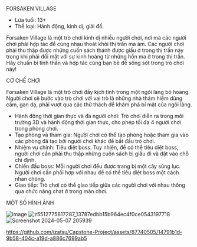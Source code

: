 FORSAKEN VILLAGE
-	Lứa tuổi: 13+
-	Thể loại: Hành động, kinh dị, giải đố.

Forsaken Village là một trò chơi kinh dị nhiều người chơi, nơi mà các người chơi phải hợp tác để cùng nhau thoát khỏi thị trấn ma ám. Các người chơi phải thu thập được những cuốn sách thánh được giấu ở trong thị trấn này trong khi phải đối mặt với sự kinh hoàng từ những hồn ma ở trong thị trấn. Hãy chuẩn bi tinh thần và hợp tác cùng bạn bè để sống sót trong trò chơi này!


CƠ CHẾ CHƠI 

Forsaken Village là một trò chơi đầy kịch tính trong một ngôi làng bỏ hoang. Người chơi sẽ bước vào trò chơi với vai trò là những nhà thám hiểm dũng cảm, gan dạ, phải vượt qua các thử thách để khám phá bí mật của ngôi làng.
-	Hành động thời gian thực và đa người chơi: Trò chơi diễn ra trong môi trường 3D và hành động thời gian thực, cho phép tối đa 4 người chơi trong phòng chơi.
-	Tạo phòng và tham gia: Người chơi có thể tạo phòng hoặc tham gia vào các phòng đã tạo bởi người chơi khác để bắt đầu trò chơi.
-	Nhiệm vụ chính: Tiêu diệt boss. Tuy nhiên, để có thể tiêu diệt boss, người chơi cần phải thu thập những cuốn sách bị giấu đi và đặt vào chỗ chỉ định.
-	Chiến đấu boss: Mỗi người chơi đều được trang bị một cây súng lục. Người chơi cần phối hợp với nhau để có thể tiêu diệt boss một cách nhan chóng.
-	Giao tiếp: Trò chơi có thể giao tiếp giữa các người chơi với nhau thông qua chức năng chat ở trong màn chơi.


MỘT SỐ HÌNH ẢNH

![image](https://github.com/izatsu/Capstone-Project/assets/87740505/219730c5-0331-4fde-8f4c-1ec3f8b314ac)
![z5512775817287_13787edbb15b964ec4f0ce0543197718](https://github.com/izatsu/Capstone-Project/assets/87740505/fc09b790-60d0-405b-9eef-625a6a849c33)
![Screenshot 2024-05-07 205939](https://github.com/izatsu/Capstone-Project/assets/87740505/855a57c0-b025-4887-8809-99b8b408ff55)

https://github.com/izatsu/Capstone-Project/assets/87740505/14791b1d-9b58-404c-a19d-a886c7699ab5


